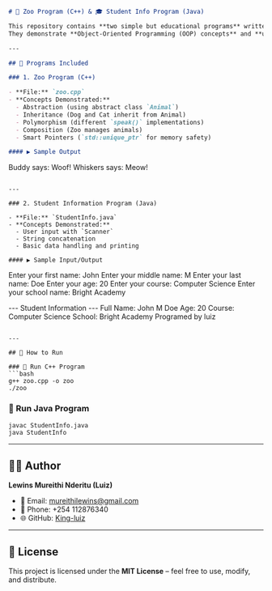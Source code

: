 
```markdown
# 🐾 Zoo Program (C++) & 🎓 Student Info Program (Java)

This repository contains **two simple but educational programs** written in **C++** and **Java**.  
They demonstrate **Object-Oriented Programming (OOP) concepts** and **user input handling**.

---

## 📂 Programs Included

### 1. Zoo Program (C++)

- **File:** `zoo.cpp`  
- **Concepts Demonstrated:**
  - Abstraction (using abstract class `Animal`)
  - Inheritance (Dog and Cat inherit from Animal)
  - Polymorphism (different `speak()` implementations)
  - Composition (Zoo manages animals)
  - Smart Pointers (`std::unique_ptr` for memory safety)

#### ▶️ Sample Output
```

Buddy says: Woof!
Whiskers says: Meow!

```

---

### 2. Student Information Program (Java)

- **File:** `StudentInfo.java`  
- **Concepts Demonstrated:**
  - User input with `Scanner`
  - String concatenation
  - Basic data handling and printing

#### ▶️ Sample Input/Output
```

Enter your first name: John
Enter your middle name: M
Enter your last name: Doe
Enter your age: 20
Enter your course: Computer Science
Enter your school name: Bright Academy

\--- Student Information ---
Full Name: John M Doe
Age: 20
Course: Computer Science
School: Bright Academy
Programed by luiz

````

---

## 🚀 How to Run

### 🔹 Run C++ Program
```bash
g++ zoo.cpp -o zoo
./zoo
````

### 🔹 Run Java Program

```bash
javac StudentInfo.java
java StudentInfo
```

---

## 👨‍💻 Author

**Lewins Mureithi Nderitu (Luiz)**

* 📧 Email: [mureithilewins@gmail.com](mailto:mureithilewins@gmail.com)
* 📱 Phone: +254 112876340
* 🌐 GitHub: [King-luiz](https://github.com/King-luiz)

---

## 📜 License

This project is licensed under the **MIT License** – feel free to use, modify, and distribute.

```
